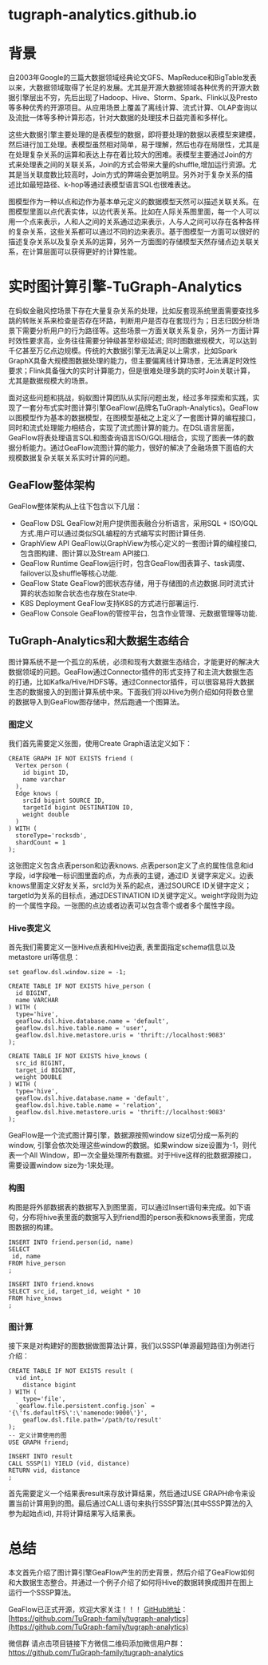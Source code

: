 # tugraph-analytics.github.io

# 背景

   自2003年Google的三篇大数据领域经典论文GFS、MapReduce和BigTable发表以来，大数据领域取得了长足的发展。尤其是开源大数据领域各种优秀的开源大数据引擎层出不穷，先后出现了Hadoop、Hive、Storm、Spark、Flink以及Presto等多种优秀的开源项目。从应用场景上覆盖了离线计算、流式计算、OLAP查询以及流批一体等多种计算形态，针对大数据的处理技术日益完善和多样化。
   
  这些大数据引擎主要处理的是表模型的数据，即将要处理的数据以表模型来建模，然后进行加工处理。表模型虽然相对简单，易于理解，然后也存在局限性，尤其是在处理复杂关系的运算和表达上存在着比较大的困难。表模型主要通过Join的方式来处理表之间的关联关系，Join的方式会带来大量的shuffle,增加运行资源。尤其是当关联度数比较高时，Join方式的弊端会更加明显。另外对于复杂关系的描述比如最短路径、k-hop等通过表模型语言SQL也很难表达。
  
  图模型作为一种以点和边作为基本单元定义的数据模型天然可以描述关联关系。在图模型里面以点代表实体，以边代表关系。比如在人际关系图里面，每一个人可以用一个点来表示，人和人之间的关系通过边来表示，人与人之间可以存在各种各样的复杂关系，这些关系都可以通过不同的边来表示。基于图模型一方面可以很好的描述复杂关系以及复杂关系的运算，另外一方面图的存储模型天然存储点边关联关系，在计算层面可以获得更好的计算性能。


# 实时图计算引擎-TuGraph-Analytics

   在蚂蚁金融风控场景下存在大量复杂关系的处理，比如反套现系统里面需要查找多跳的转账关系来检查是否存在环路，判断用户是否存在套现行为；日志归因分析场景下需要分析用户的行为路径等。这些场景一方面关联关系复杂，另外一方面计算时效性要求高，业务往往需要分钟级甚至秒级延迟; 同时图数据规模大，可以达到千亿甚至万亿点边规模。传统的大数据引擎无法满足以上需求，比如Spark GraphX具备大规模图数据处理的能力，但主要偏离线计算场景，无法满足时效性要求；Flink具备强大的实时计算能力，但是很难处理多跳的实时Join关联计算，尤其是数据规模大的场景。
   
  面对这些问题和挑战，蚂蚁图计算团队从实际问题出发，经过多年探索和实践，实现了一套分布式实时图计算引擎GeaFlow(品牌名TuGraph-Analytics)。GeaFlow以图模型作为基本的数据模型，在图模型基础之上定义了一套图计算的编程接口，同时和流式处理能力相结合，实现了流式图计算的能力。在DSL语言层面，GeaFlow将表处理语言SQL和图查询语言ISO/GQL相结合，实现了图表一体的数据分析能力。通过GeaFlow流图计算的能力，很好的解决了金融场景下面临的大规模数据复杂关联关系实时计算的问题。
  
## GeaFlow整体架构

 GeaFlow整体架构从上往下包含以下几层：
 
* GeaFlow DSL GeaFlow对用户提供图表融合分析语言，采用SQL + ISO/GQL方式.用户可以通过类似SQL编程的方式编写实时图计算任务.
* GraphView API GeaFlow以GraphView为核心定义的一套图计算的编程接口,包含图构建、图计算以及Stream API接口.
* GeaFlow Runtime GeaFlow运行时，包含GeaFlow图表算子、task调度、failover以及shuffle等核心功能.
* GeaFlow State GeaFlow的图状态存储，用于存储图的点边数据.同时流式计算的状态如聚合状态也存放在State中.
* K8S Deployment GeaFlow支持K8S的方式进行部署运行.
* GeaFlow Console GeaFlow的管控平台，包含作业管理、元数据管理等功能.

## TuGraph-Analytics和大数据生态结合
图计算系统不是一个孤立的系统，必须和现有大数据生态结合，才能更好的解决大数据领域的问题。GeaFlow通过Connector插件的形式支持了和主流大数据生态的打通，比如Kafka/Hive/HDFS等。通过Connector插件，可以很容易将大数据生态的数据接入的到图计算系统中来。下面我们将以Hive为例介绍如何将数仓里的数据导入到GeaFlow图存储中，然后跑通一个图算法。

### 图定义

我们首先需要定义张图，使用Create Graph语法定义如下：
```
CREATE GRAPH IF NOT EXISTS friend (
  Vertex person (
    id bigint ID,
    name varchar
  ),
  Edge knows (
    srcId bigint SOURCE ID,
    targetId bigint DESTINATION ID,
    weight double
  )
) WITH (
  storeType='rocksdb',
  shardCount = 1
);
```
这张图定义包含点表person和边表knows. 点表person定义了点的属性信息和id字段，id字段唯一标识图里面的点，为点表的主键，通过ID 关键字来定义。边表knows里面定义好友关系，srcId为关系的起点，通过SOURCE ID关键字定义；targetId为关系的目标点，通过DESTINATION ID关键字定义。weight字段则为边的一个属性字段。一张图的点边或者边表可以包含零个或者多个属性字段。

### Hive表定义

首先我们需要定义一张Hive点表和Hive边表, 表里面指定schema信息以及metastore uri等信息：
```
set geaflow.dsl.window.size = -1;

CREATE TABLE IF NOT EXISTS hive_person (
  id BIGINT,
  name VARCHAR
) WITH (
  type='hive',
  geaflow.dsl.hive.database.name = 'default',
  geaflow.dsl.hive.table.name = 'user',
  geaflow.dsl.hive.metastore.uris = 'thrift://localhost:9083'
);

CREATE TABLE IF NOT EXISTS hive_knows (
  src_id BIGINT,
  target_id BIGINT,
  weight DOUBLE
) WITH (
  type='hive',
  geaflow.dsl.hive.database.name = 'default',
  geaflow.dsl.hive.table.name = 'relation',
  geaflow.dsl.hive.metastore.uris = 'thrift://localhost:9083'
);
```
GeaFlow是一个流式图计算引擎，数据源按照window size切分成一系列的window, 引擎会依次处理这些window的数据。如果window size设置为-1，则代表一个All Window，即一次全量处理所有数据。对于Hive这样的批数据源接口，需要设置window size为-1来处理。

### 构图

构图是将外部数据表的数据写入到图里面，可以通过Insert语句来完成。如下语句，分布将hive表里面的数据写入到friend图的person表和knows表里面，完成图数据的构建。
```
INSERT INTO friend.person(id, name)
SELECT
 id, name
FROM hive_person
;

INSERT INTO friend.knows
SELECT src_id, target_id, weight * 10
FROM hive_knows
;
```

### 图计算

接下来是对构建好的图数据做图算法计算，我们以SSSP(单源最短路径)为例进行介绍：
```
CREATE TABLE IF NOT EXISTS result (
  vid int,
	distance bigint
) WITH (
	type='file',
  `geaflow.file.persistent.config.json` = '{\'fs.defaultFS\':\'namenode:9000\'}',
	geaflow.dsl.file.path='/path/to/result'
);
-- 定义计算使用的图
USE GRAPH friend;

INSERT INTO result
CALL SSSP(1) YIELD (vid, distance)
RETURN vid, distance
;
```

首先需要定义一个结果表result来存放计算结果，然后通过USE GRAPH命令来设置当前计算用到的图。最后通过CALL语句来执行SSSP算法(其中SSSP算法的入参为起始点id), 并将计算结果写入结果表。

# 总结

本文首先介绍了图计算引擎GeaFlow产生的历史背景，然后介绍了GeaFlow如何和大数据生态整合。并通过一个例子介绍了如何将Hive的数据转换成图并在图上运行一个SSSP算法。

GeaFlow已正式开源，欢迎大家关注！！！
[GitHub地址](https://github.com/TuGraph-family/tugraph-analytics)：[https://github.com/TuGraph-family/tugraph-analytics](https://github.com/TuGraph-family/tugraph-analytics)

微信群
请点击项目链接下方微信二维码添加微信用户群：https://github.com/TuGraph-family/tugraph-analytics



